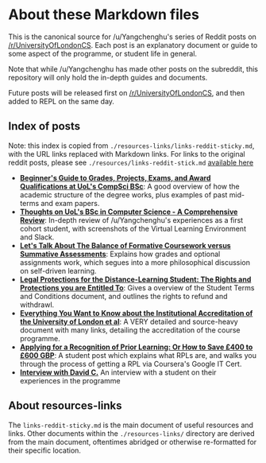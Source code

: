 # About these Markdown files
This is the canonical source for /u/Yangchenghu's series of Reddit posts on
[/r/UniversityOfLondonCS](https://www.reddit.com/r/UniversityOfLondonCS). Each
post is an explanatory document or guide to some aspect of the programme, or
student life in general.

Note that while /u/Yangchenghu has made other posts on the subreddit, this
repository will only hold the in-depth guides and documents.

Future posts will be released first on
[/r/UniversityOfLondonCS](https://www.reddit.com/r/UniversityOfLondonCS), and
then added to REPL on the same day.

## Index of posts
Note: this index is copied from `./resources-links/links-reddit-sticky.md`, with the URL links replaced with Markdown links. For links to the original reddit posts, please see `./resources/links-reddit-stick.md` [available here](resources-links/links-reddit-sticky.md)

* [**Beginner's Guide to Grades, Projects, Exams, and Award Qualifications at UoL's CompSci BSc**](grades-guide.md): A good overview of how the academic structure of the degree works, plus examples of past mid-terms and exam papers.
* [**Thoughts on UoL's BSc in Computer Science - A Comprehensive Review**](uol-review.md): In-depth review of /u/Yangchenghu's experiences as a first cohort student, with screenshots of the Virtual Learning Environment and Slack.
* [**Let's Talk About The Balance of Formative Coursework versus Summative Assessments**](formative-summative.md): Explains how grades and optional assignments work, which segues into a more philosophical discussion on self-driven learning.
* [**Legal Protections for the Distance-Learning Student: The Rights and Protections you are Entitled To**](legal-protections.md): Gives a overview of the Student Terms and Conditions document, and outlines the rights to refund and withdrawl.
* [**Everything You Want to Know about the Institutional Accreditation of the University of London et al**](accreditation.md): A VERY detailed and source-heavy document with many links, detailing the accreditation of the course programme.
* [**Applying for a Recognition of Prior Learning: Or How to Save £400 to £600 GBP**](rpl-guide.md): A student post which explains what RPLs are, and walks you through the process of getting a RPL via Coursera's Google IT Cert.
* [**Interview with David C.**](interview-david-c.md) An interview with a student on their experiences in the programme

## About resources-links
The `links-reddit-sticky.md` is the main document of useful resources and links.
Other documents within the `./resources-links/` directory are derived from the
main document, oftentimes abridged or otherwise re-formatted for their specific
location.
